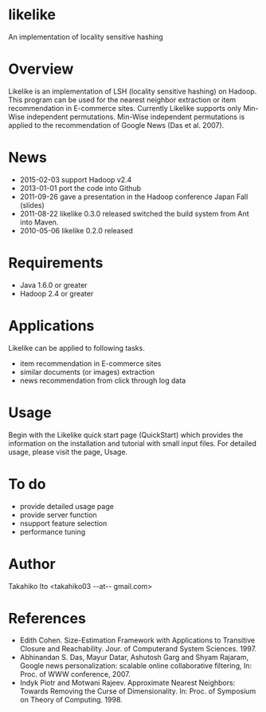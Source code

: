 likelike
========

An implementation of locality sensitive hashing

Overview
============

Likelike is an implementation of LSH (locality sensitive hashing) on Hadoop. This program can be used for the nearest neighbor extraction or item recommendation in E-commerce sites. Currently Likelike supports only Min-Wise independent permutations. Min-Wise independent permutations is applied to the recommendation of Google News (Das et al. 2007).

News
======
- 2015-02-03 support Hadoop v2.4
- 2013-01-01 port the code into Github
- 2011-09-26 gave a presentation in the Hadoop conference Japan Fall (slides)
- 2011-08-22 likelike 0.3.0 released
switched the build system from Ant into Maven.
- 2010-05-06 likelike 0.2.0 released

Requirements
===============
- Java 1.6.0 or greater
- Hadoop 2.4 or greater

Applications
==============
Likelike can be applied to following tasks.

- item recommendation in E-commerce sites
- similar documents (or images) extraction
- news recommendation from click through log data

Usage
========
Begin with the Likelike quick start page (QuickStart) which provides the information on the installation and tutorial with small input files. For detailed usage, please visit the page, Usage.

To do
========
- provide detailed usage page
- provide server function
- nsupport feature selection
- performance tuning

Author
==========
Takahiko Ito <takahiko03 --at-- gmail.com>

References
===========
- Edith Cohen. Size-Estimation Framework with Applications to Transitive Closure and Reachability. Jour. of Computerand System Sciences. 1997.
- Abhinandan S. Das, Mayur Datar, Ashutosh Garg and Shyam Rajaram, Google news personalization: scalable online collaborative filtering, In: Proc. of WWW conference, 2007.
- Indyk Piotr and Motwani Rajeev. Approximate Nearest Neighbors: Towards Removing the Curse of Dimensionality. In: Proc. of Symposium on Theory of Computing. 1998.
